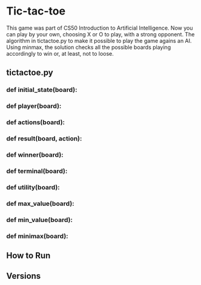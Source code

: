 # Tic-tac-toe

This game was part of CS50 Introduction to Artificial Intelligence. Now you can play by your own, choosing X or O to play, with a strong opponent.
The algorithm in tictactoe.py to make it possible to play the game agains an AI. Using minmax, the solution checks all the possible boards
playing accordingly to win or, at least, not to loose.
## tictactoe.py

### def initial_state(board):

### def player(board):
### def actions(board):
### def result(board, action):
### def winner(board):
### def terminal(board):
### def utility(board):
### def max_value(board):
### def min_value(board):
### def minimax(board):

## How to Run

## Versions

